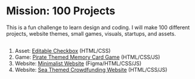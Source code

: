 <h1>Mission: 100 Projects</h1>
This is a fun challenge to learn design and coding. I will make 100 different projects, website themes, small games, visuals, startups, and assets. 

##
1. Asset: [Editable Checkbox](https://melanielaporte.github.io/asset-Editable-Checkbox/) (HTML/CSS)
2. Game: [Pirate Themed Memory Card Game](https://editting-lively-shell-121.vscodeedu.app/) (HTML/CSS/JS)
3. Website: [Minimalist Website](https://pecan-devoted-stream-948.vscodeedu.app/index.html) (Figma/HTML/CSS/JS)
4. Website: [Sea Themed Crowdfunding Website](https://melanielaporte.github.io/web102_prework/) (HTML/CSS/JS)
